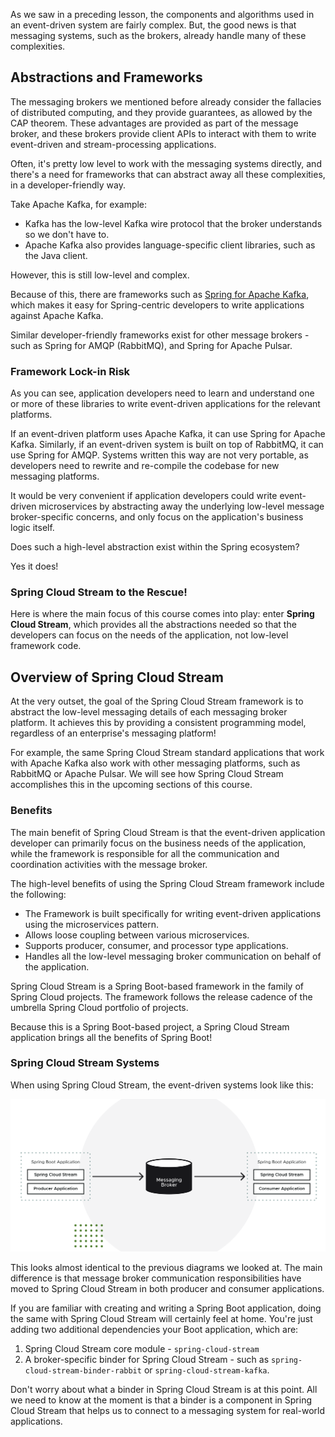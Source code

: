 As we saw in a preceding lesson, the components and algorithms used in an event-driven system are fairly complex. But, the good news is that messaging systems, such as the brokers, already handle many of these complexities.

## Abstractions and Frameworks

The messaging brokers we mentioned before already consider the fallacies of distributed computing, and they provide guarantees, as allowed by the CAP theorem. These advantages are provided as part of the message broker, and these brokers provide client APIs to interact with them to write event-driven and stream-processing applications.

Often, it's pretty low level to work with the messaging systems directly, and there's a need for frameworks that can abstract away all these complexities, in a developer-friendly way.

Take Apache Kafka, for example:

- Kafka has the low-level Kafka wire protocol that the broker understands so we don't have to.
- Apache Kafka also provides language-specific client libraries, such as the Java client.

However, this is still low-level and complex.

Because of this, there are frameworks such as [Spring for Apache Kafka](https://spring.io/projects/spring-kafka), which makes it easy for Spring-centric developers to write applications against Apache Kafka.

Similar developer-friendly frameworks exist for other message brokers - such as Spring for AMQP (RabbitMQ), and Spring for Apache Pulsar.

### Framework Lock-in Risk

As you can see, application developers need to learn and understand one or more of these libraries to write event-driven applications for the relevant platforms.

If an event-driven platform uses Apache Kafka, it can use Spring for Apache Kafka. Similarly, if an event-driven system is built on top of RabbitMQ, it can use Spring for AMQP. Systems written this way are not very portable, as developers need to rewrite and re-compile the codebase for new messaging platforms.

It would be very convenient if application developers could write event-driven microservices by abstracting away the underlying low-level message broker-specific concerns, and only focus on the application's business logic itself.

Does such a high-level abstraction exist within the Spring ecosystem?

Yes it does!

### Spring Cloud Stream to the Rescue!

Here is where the main focus of this course comes into play: enter **Spring Cloud Stream**, which provides all the abstractions needed so that the developers can focus on the needs of the application, not low-level framework code.

## Overview of Spring Cloud Stream

At the very outset, the goal of the Spring Cloud Stream framework is to abstract the low-level messaging details of each messaging broker platform. It achieves this by providing a consistent programming model, regardless of an enterprise's messaging platform!

For example, the same Spring Cloud Stream standard applications that work with Apache Kafka also work with other messaging platforms, such as RabbitMQ or Apache Pulsar. We will see how Spring Cloud Stream accomplishes this in the upcoming sections of this course.

### Benefits

The main benefit of Spring Cloud Stream is that the event-driven application developer can primarily focus on the business needs of the application, while the framework is responsible for all the communication and coordination activities with the message broker.

The high-level benefits of using the Spring Cloud Stream framework include the following:

- The Framework is built specifically for writing event-driven applications using the microservices pattern.
- Allows loose coupling between various microservices.
- Supports producer, consumer, and processor type applications.
- Handles all the low-level messaging broker communication on behalf of the application.

Spring Cloud Stream is a Spring Boot-based framework in the family of Spring Cloud projects. The framework follows the release cadence of the umbrella Spring Cloud portfolio of projects.

Because this is a Spring Boot-based project, a Spring Cloud Stream application brings all the benefits of Spring Boot!

### Spring Cloud Stream Systems

When using Spring Cloud Stream, the event-driven systems look like this:

![Simple Producer-Consumer Architecture](https://raw.githubusercontent.com/spring-academy/spring-academy-assets/main/courses/course-spring-cloud-stream/message-broker-stack.svg)

This looks almost identical to the previous diagrams we looked at. The main difference is that message broker communication responsibilities have moved to Spring Cloud Stream in both producer and consumer applications.

If you are familiar with creating and writing a Spring Boot application, doing the same with Spring Cloud Stream will certainly feel at home. You're just adding two additional dependencies your Boot application, which are:

1. Spring Cloud Stream core module - `spring-cloud-stream`
2. A broker-specific binder for Spring Cloud Stream - such as `spring-cloud-stream-binder-rabbit` or `spring-cloud-stream-kafka`.

Don't worry about what a binder in Spring Cloud Stream is at this point. All we need to know at the moment is that a binder is a component in Spring Cloud Stream that helps us to connect to a messaging system for real-world applications.